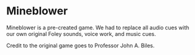 # Mineblower
Mineblower is a pre-created game. We had to replace all audio cues with our own original Foley sounds, voice work, and music cues.

Credit to the original game goes to Professor John A. Biles.
